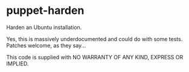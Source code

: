 # puppet-harden

Harden an Ubuntu installation.

Yes, this is massively underdocumented and could do with some tests. Patches
welcome, as they say...

This code is supplied with NO WARRANTY OF ANY KIND, EXPRESS OR IMPLIED.
